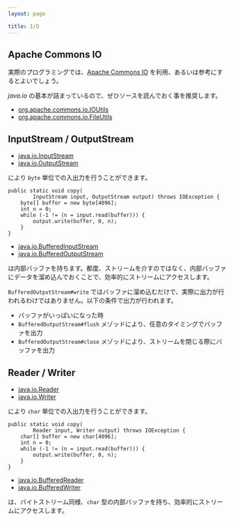 ```yaml
---
layout: page

title: I/O
---
```


## Apache Commons IO

実際のプログラミングでは、[Apache Commons IO](http://commons.apache.org/proper/commons-io/) を利用、あるいは参考にするとよいでしょう。

_java.io_ の基本が詰まっているので、ぜひソースを読んでおく事を推奨します。

* [org.apache.commons.io.IOUtils](http://grepcode.com/file/repo1.maven.org/maven2/commons-io/commons-io/2.4/org/apache/commons/io/IOUtils.java)
* [org.apache.commons.io.FileUtils](http://grepcode.com/file/repo1.maven.org/maven2/commons-io/commons-io/2.4/org/apache/commons/io/FileUtils.java)

## InputStream / OutputStream

* [java.io.InputStream](http://docs.oracle.com/javase/6/docs/api/java/io/InputStream.html)
* [java.io.OutputStream](http://docs.oracle.com/javase/6/docs/api/java/io/OutputStream.html)

により `byte` 単位での入出力を行うことができます。

    public static void copy(
            InputStream input, OutputStream output) throws IOException {
        byte[] buffer = new byte[4096];
        int n = 0;
        while (-1 != (n = input.read(buffer))) {
            output.write(buffer, 0, n);
        }
    }

* [java.io.BufferedInputStream](http://docs.oracle.com/javase/6/docs/api/java/io/BufferedInputStream.html)
* [java.io.BufferedOutputStream](http://docs.oracle.com/javase/6/docs/api/java/io/BufferedOutputStream.html)

は内部バッファを持ちます。都度、ストリームを介すのではなく、内部バッファにデータを溜め込んでおくことで、効率的にストリームにアクセスします。

`BufferedOutputStream#write` ではバッファに溜め込むだけで、実際に出力が行われるわけではありません。以下の条件で出力が行われます。

* バッファがいっぱいになった時
* `BufferedOutputStream#flush` メゾッドにより、任意のタイミングでバッファを出力
* `BufferedOutputStream#close` メゾッドにより、ストリームを閉じる際にバッファを出力

## Reader / Writer

* [java.io.Reader](http://docs.oracle.com/javase/6/docs/api/java/io/Reader.html)
* [java.io.Writer](http://docs.oracle.com/javase/6/docs/api/java/io/Writer.html)

により `char` 単位での入出力を行うことができます。

    public static void copy(
            Reader input, Writer output) throws IOException {
        char[] buffer = new char[4096];
        int n = 0;
        while (-1 != (n = input.read(buffer))) {
            output.write(buffer, 0, n);
        }
    }

* [java.io.BufferedReader](http://docs.oracle.com/javase/6/docs/api/java/io/BufferedReader.html)
* [java.io.BufferedWriter](http://docs.oracle.com/javase/6/docs/api/java/io/BufferedWriter.html)

は、バイトストリーム同様、`char` 型の内部バッファを持ち、効率的にストリームにアクセスします。

